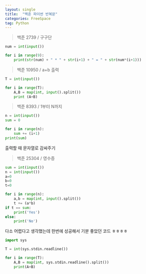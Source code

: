 ```yaml
---
layout: single
title:  "백준 파이썬 반복문"
categories: FreeSpace
tag: Python
---
```


> 백준 2739  /  구구단

```python
num = int(input())

for i in range(9):
    print(str(num) + " * " + str(i+1) + " = " + str(num*(i+1)))
```

> 백준 10950  /  a+b 출력

```python
T = int(input())

for i in range(T):
    A,B = map(int, input().split())
    print (A+B)
```

> 백준 8393  /  1부터 N까지

```python
n = int(input())
sum = 0

for i in range(n):
    sum += (i+1)
print(sum)
```
출력할 때 문자열로 감싸주기

> 백준 25304  /  영수증

```python
sum = int(input())
n = int(input())
a=0
b=0
t=0

for i in range(n):
    a,b = map(int, input().split())
    t += (a*b)
if t == sum:
    print('Yes')
else:
    print('No')
```
다소 어렵다고 생각했는데 한번에 성공해서 기분 좋았던 코드 ㅎㅎㅎㅎ

```python
import sys

T = int(sys.stdin.readline())

for i in range(T):
    A,B = map(int, sys.stdin.readline().split())
    print(A+B)
```

